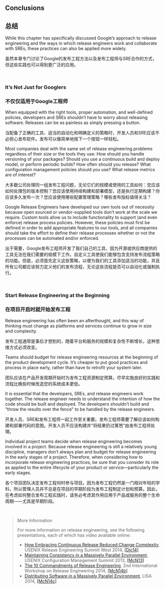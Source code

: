 ## **Conclusions**

## **总结**

While this chapter has specifically discussed Google’s approach to release engineering and the ways in which release engineers work and collaborate with SREs, these practices can also be applied more widely.

虽然本章专门讨论了Google的发布工程方法以及发布工程师与SRE合作的方式，但这些实践也可以得到更广泛的应用。

<br>

### **It’s Not Just for Googlers**

### **不仅仅适用于Google工程师**

When equipped with the right tools, proper automation, and well-defined policies, developers and SREs shouldn’t have to worry about releasing software. Releases can be as painless as simply pressing a button.

当配备了正确的工具、适当的自动化和明确定义的策略时，开发人员和SRE应该不必担心发布软件。发布可以像简单地按下一个按钮一样轻松。

Most companies deal with the same set of release engineering problems regardless of their size or the tools they use: How should you handle versioning of your packages? Should you use a continuous build and deploy model, or perform periodic builds? How often should you release? What configuration management policies should you use? What release metrics are of interest?

大多数公司处理同一组发布工程问题，无论它们的规模或使用的工具如何：您应该如何处理包的版本控制？您应该使用持续构建和部署模型，还是执行定期构建？你应该多久发布一次？您应该使用哪些配置管理策略？哪些发布指标值得关注？

Google Release Engineers have developed our own tools out of necessity because open sourced or vendor-supplied tools don’t work at the scale we require. Custom tools allow us to include functionality to support (and even enforce) release process policies. However, these policies must first be defined in order to add appropriate features to our tools, and all companies should take the effort to define their release processes whether or not the processes can be automated and/or enforced.

出于需要，Google发布工程师开发了我们自己的工具，因为开源或供应商提供的工具无法在我们需要的规模下工作。自定义工具使我们能够包含支持发布流程策略的功能。但是，必须首先定义这些策略，以便为我们的工具添加适当的功能，并且所有公司都应该努力定义他们的发布流程，无论这些流程是否可以自动化或强制执行。

<br>

### **Start Release Engineering at the Beginning**

### **在项目开启时就开始发布工程**

Release engineering has often been an afterthought, and this way of thinking must change as platforms and services continue to grow in size and complexity.

发布工程通常是事后才想到的，随着平台和服务的规模和复杂性不断增长，这种思维方式必须改变。

Teams should budget for release engineering resources at the beginning of the product development cycle. It’s cheaper to put good practices and process in place early, rather than have to retrofit your system later.

团队应该在产品开发周期开始时为发布工程资源制定预算。尽早实施良好的实践和流程比晚些时候改造您的系统成本更低。

It is essential that the developers, SREs, and release engineers work together. The release engineer needs to understand the intention of how the code should be built and deployed. The developers shouldn’t build and "throw the results over the fence" to be handled by the release engineers.

开发人员、SRE和发布工程师一起工作至关重要。发布工程师需要了解应该如何构建和部署代码的意图。开发人员不应该构建并“将结果扔过篱笆”由发布工程师处理。

Individual project teams decide when release engineering becomes involved in a project. Because release engineering is still a relatively young discipline, managers don’t always plan and budget for release engineering in the early stages of a project. Therefore, when considering how to incorporate release engineering practices, be sure that you consider its role as applied to the entire lifecycle of your product or service—particularly the early stages.

各个项目团队决定发布工程何时参与项目。因为发布工程仍然是一门相对年轻的学科，所以管理人员并不总是在项目的早期阶段为发布工程制定计划和预算。因此，在考虑如何整合发布工程实践时，请务必考虑其作用应用于产品或服务的整个生命周期——尤其是早期阶段。

<br>

> More Information
>
> For more information on release engineering, see the following presentations, each of which has video available online:
>
> * [How Embracing Continuous Release Reduced Change Complexity](https://www.usenix.org/conference/ures14west/summit-program/presentation/dickson), USENIX Release Engineering Summit West 2014, [[Dic14]](http://usenix.org/conference/ures14west/summit-program/presentation/dickson)
> * [Maintaining Consistency in a Massively Parallel Environment](https://www.usenix.org/conference/ucms13/summit-program/presentation/mcnutt), USENIX Configuration Management Summit 2013, [[McN13]](https://www.usenix.org/conference/ucms13/summit-program/presentation/mcnutt)
> * [The 10 Commandments of Release Engineering](https://www.youtube.com/watch?v=RNMjYV_UsQ8), 2nd International Workshop on Release Engineering 2014, [[McN14b]](https://www.youtube.com/watch?v=RNMjYV_UsQ8)
> * [Distributing Software in a Massively Parallel Environment](https://www.usenix.org/conference/lisa14/conference-program/presentation/mcnutt), LISA 2014, [[McN14c]](https://www.usenix.org/conference/lisa14/conference-program/presentation/mcnutt)
